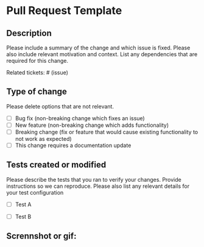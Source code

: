 # Pull Request Template

## Description

Please include a summary of the change and which issue is fixed. Please also include relevant motivation and context. List any dependencies that are required for this change.

Related tickets: # (issue)

## Type of change

Please delete options that are not relevant.

- [ ] Bug fix (non-breaking change which fixes an issue)
- [ ] New feature (non-breaking change which adds functionality)
- [ ] Breaking change (fix or feature that would cause existing functionality to not work as expected)
- [ ] This change requires a documentation update

## Tests created or modified 

Please describe the tests that you ran to verify your changes. Provide instructions so we can reproduce. Please also list any relevant details for your test configuration

- [ ] Test A
- [ ] Test B


## Scrennshot or gif:

